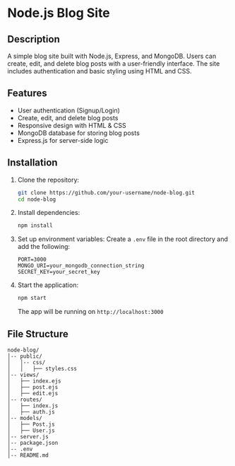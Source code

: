 # Node.js Blog Site

## Description

A simple blog site built with Node.js, Express, and MongoDB. Users can create, edit, and delete blog posts with a user-friendly interface. The site includes authentication and basic styling using HTML and CSS.

## Features

- User authentication (Signup/Login)
- Create, edit, and delete blog posts
- Responsive design with HTML & CSS
- MongoDB database for storing blog posts
- Express.js for server-side logic

## Installation

1. Clone the repository:

   ```sh
   git clone https://github.com/your-username/node-blog.git
   cd node-blog
   ```

2. Install dependencies:

   ```sh
   npm install
   ```

3. Set up environment variables: Create a `.env` file in the root directory and add the following:

   ```env
   PORT=3000
   MONGO_URI=your_mongodb_connection_string
   SECRET_KEY=your_secret_key
   ```

4. Start the application:

   ```sh
   npm start
   ```

   The app will be running on `http://localhost:3000`

## File Structure

```
node-blog/
│-- public/
│   │-- css/
│   │   ├── styles.css
│-- views/
│   ├── index.ejs
│   ├── post.ejs
│   ├── edit.ejs
│-- routes/
│   ├── index.js
│   ├── auth.js
│-- models/
│   ├── Post.js
│   ├── User.js
│-- server.js
│-- package.json
│-- .env
│-- README.md
```
